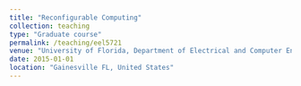 ```yaml
---
title: "Reconfigurable Computing"
collection: teaching
type: "Graduate course"
permalink: /teaching/eel5721
venue: "University of Florida, Department of Electrical and Computer Engineering"
date: 2015-01-01
location: "Gainesville FL, United States"
---
```


